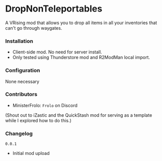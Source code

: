 # DropNonTeleportables
A VRising mod that allows you to drop all items in all your inventories that can't go through waygates. 

### Installation
- Client-side mod. No need for server install.
- Only tested using Thunderstore mod and R2ModMan local import.


### Configuration
None necessary

### Contributors 
- MinisterFrolo: `Frolo` on Discord

(Shout out to iZastic and the QuickStash mod for serving as a template while I explored how to do this.)

### Changelog
`0.0.1`
- Initial mod upload